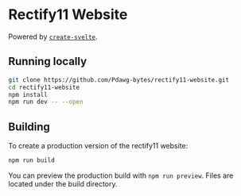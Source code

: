 # Rectify11 Website
Powered by [`create-svelte`](https://github.com/sveltejs/kit/tree/master/packages/create-svelte).

## Running locally

```bash
git clone https://github.com/Pdawg-bytes/rectify11-website.git
cd rectify11-website
npm install
npm run dev -- --open
```

## Building

To create a production version of the rectify11 website:

```bash
npm run build
```

You can preview the production build with `npm run preview`. Files are located under the build directory.
